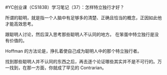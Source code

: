 #﻿YC创业课（CS183B）学习笔记（37）：怎样特立独行才好？

所谓的聪明，就是指一个人脑中有足够多的清楚、正确且恰当的概念，正因如此他才能高效思考。

跟聪明人讨论，然后深入思考那些聪明人不认同的地方。 在笨蛋中特立独行是没有价值的。

Hoffman 的方法论是，挣扎着使自己成为聪明人中的那个特立独行者。

找到那些聪明人并不认同的东西之后，再去逐个论证哪些其实并不是不可行的。万一找到，在那一方面，你就成了罕见的 Contrarian。

